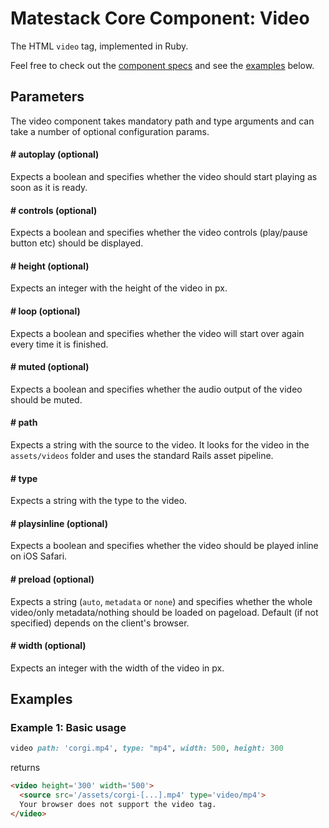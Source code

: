 # Matestack Core Component: Video

The HTML `video` tag, implemented in Ruby.

Feel free to check out the [component specs](/spec/usage/components/video_spec.rb) and see the [examples](#examples) below.

## Parameters
The video component takes mandatory path and type arguments and can take a number of optional configuration params.

#### # autoplay (optional)
Expects a boolean and specifies whether the video should start playing as soon as it is ready.

#### # controls (optional)
Expects a boolean and specifies whether the video controls (play/pause button etc) should be displayed.

#### # height (optional)
Expects an integer with the height of the video in px.

#### # loop (optional)
Expects a boolean and specifies whether the video will start over again every time it is finished.

#### # muted (optional)
Expects a boolean and specifies whether the audio output of the video should be muted.

#### # path
Expects a string with the source to the video. It looks for the video in the `assets/videos` folder and uses the standard Rails asset pipeline.

#### # type
Expects a string with the type to the video.

#### # playsinline (optional)
Expects a boolean and specifies whether the video should be played inline on iOS Safari.

#### # preload (optional)
Expects a string (`auto`, `metadata` or `none`) and specifies whether the whole video/only metadata/nothing should be loaded on pageload. Default (if not specified) depends on the client's browser.

#### # width (optional)
Expects an integer with the width of the video in px.

## Examples

### Example 1: Basic usage

```ruby
video path: 'corgi.mp4', type: "mp4", width: 500, height: 300
```

returns

```HTML
<video height='300' width='500'>
  <source src='/assets/corgi-[...].mp4' type='video/mp4'>
  Your browser does not support the video tag.
</video>
```

